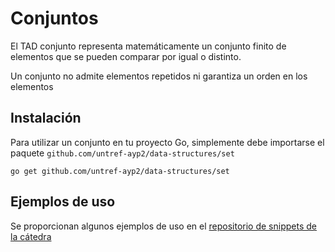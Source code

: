 # Conjuntos

El TAD conjunto representa matemáticamente un conjunto finito de elementos que
se pueden comparar por igual o distinto.

Un conjunto no admite elementos repetidos ni garantiza un orden en los elementos

## Instalación

Para utilizar un conjunto en tu proyecto Go, simplemente debe importarse el paquete `github.com/untref-ayp2/data-structures/set`

```shell
go get github.com/untref-ayp2/data-structures/set
```

## Ejemplos de uso
Se proporcionan algunos ejemplos de uso en el [repositorio de snippets de la cátedra](https://github.com/untref-ayp2/snippets)